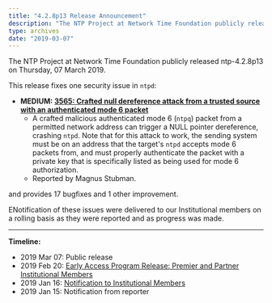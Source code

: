 ```yaml
---
title: "4.2.8p13 Release Announcement"
description: "The NTP Project at Network Time Foundation publicly released NTP 4.2.8p13 on March 7, 2019. This release fixes one security issue in ntpd and provides 17 bugfixes and 1 other improvement."
type: archives
date: "2019-03-07"
---
```


The NTP Project at Network Time Foundation publicly released ntp-4.2.8p13 on Thursday, 07 March 2019.

This release fixes one security issue in `ntpd`:

* **MEDIUM: [3565: Crafted null dereference attack from a trusted source with an authenticated mode 6 packet](/support/securitynotice/ntpbug3565/)**
  * A crafted malicious authenticated mode 6 (`ntpq`) packet from a permitted network address can trigger a NULL pointer dereference, crashing `ntpd`. Note that for this attack to work, the sending system must be on an address that the target's `ntpd` accepts mode 6 packets from, and must properly authenticate the packet with a private key that is specifically listed as being used for mode 6 authorization.
  * Reported by Magnus Stubman. 

and provides 17 bugfixes and 1 other improvement. 

ENotification of these issues were delivered to our Institutional members on a rolling basis as they were reported and as progress was made.

* * *

**Timeline:**

* 2019 Mar 07: Public release
* 2019 Feb 20: [Early Access Program Release: Premier and Partner Institutional Members](https://www.nwtime.org/membership/benefits/)
* 2019 Jan 16: [Notification to Institutional Members](https://www.nwtime.org/membership/benefits/)
* 2019 Jan 15: Notification from reporter 
